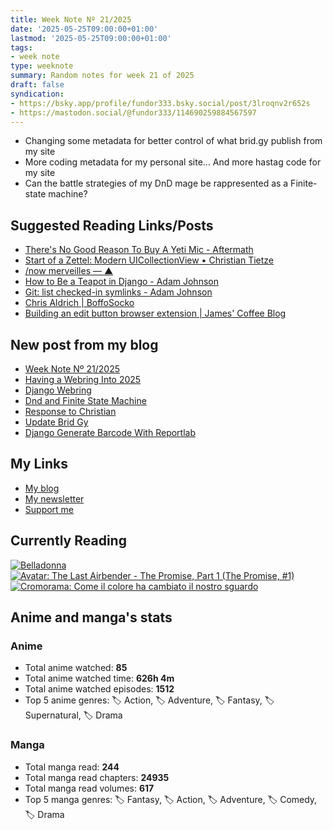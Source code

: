 ```yaml
---
title: Week Note Nº 21/2025
date: '2025-05-25T09:00:00+01:00'
lastmod: '2025-05-25T09:00:00+01:00'
tags:
- week note
type: weeknote
summary: Random notes for week 21 of 2025
draft: false
syndication:
- https://bsky.app/profile/fundor333.bsky.social/post/3lroqnv2r652s
- https://mastodon.social/@fundor333/114690259884567597
---
```


- Changing some metadata for better control of what brid.gy publish from my site
- More coding metadata for my personal site... And more hastag code for my site
- Can the battle strategies of my DnD mage be rappresented as a Finite-state machine?

## Suggested Reading Links/Posts
- [There's No Good Reason To Buy A Yeti Mic - Aftermath](https://aftermath.site/dont-buy-a-yeti-mic-please-logitech?utm_source=fundor333.com)
- [Start of a Zettel: Modern UICollectionView • Christian Tietze](https://christiantietze.de/posts/2025/05/start-of-a-zettel-modern-uicollectionview/?utm_source=fundor333.com)
- [/now merveilles — ▲](https://scream.today/xn-c1h/now-merveilles?utm_source=fundor333.com)
- [How to Be a Teapot in Django - Adam Johnson](https://adamj.eu/tech/2022/04/01/how-to-be-a-teapot-in-django/?utm_source=fundor333.com)
- [Git: list checked-in symlinks - Adam Johnson](https://adamj.eu/tech/2025/05/19/git-list-symlinks/?utm_source=fundor333.com)
- [Chris Aldrich | BoffoSocko](https://boffosocko.com/?utm_source=fundor333.com)
- [Building an edit button browser extension | James' Coffee Blog](https://jamesg.blog/2025/05/21/building-an-edit-button-browser-extension/?utm_source=fundor333.com)
## New post from my blog
- [Week Note Nº 21/2025](https://fundor333.com/weeknotes/2025/21/?utm_source=fundor333.com)
- [Having a Webring Into 2025](https://fundor333.com/post/2025/webring-into-2025/?utm_source=fundor333.com)
- [Django Webring](https://fundor333.com/micro/2025/05/django-webring/?utm_source=fundor333.com)
- [Dnd and Finite State Machine](https://fundor333.com/micro/2025/05/dnd-and-finite-state-machine/?utm_source=fundor333.com)
- [Response to Christian](https://fundor333.com/micro/2025/05/response-to-christian/?utm_source=fundor333.com)
- [Update Brid Gy](https://fundor333.com/micro/2025/05/update-brid-gy/?utm_source=fundor333.com)
- [Django Generate Barcode With Reportlab](https://fundor333.com/post/2025/django-generate-barcode-with-reportlab/?utm_source=fundor333.com)

## My Links
- [My blog](https://www.fundor333.com)
- [My newsletter](https://newsletter.digitaltearoom.com)
- [Support me](https://ko-fi.com/fundor333)

## Currently Reading
[![Belladonna](https://i.gr-assets.com/images/S/compressed.photo.goodreads.com/books/1707171147l/203670805._SX98_.jpg)](https://www.goodreads.com/review/show/7583108348?utm_medium=api&utm_source=rss) [![Avatar: The Last Airbender - The Promise, Part 1 (The Promise, #1)](https://i.gr-assets.com/images/S/compressed.photo.goodreads.com/books/1335027742l/12413836._SX98_.jpg)](https://www.goodreads.com/review/show/7583080571?utm_medium=api&utm_source=rss) [![Cromorama: Come il colore ha cambiato il nostro sguardo](https://i.gr-assets.com/images/S/compressed.photo.goodreads.com/books/1505808761l/36266532._SX98_.jpg)](https://www.goodreads.com/review/show/5993206761?utm_medium=api&utm_source=rss)

## Anime and manga's stats

### **Anime**
- Total anime watched: **85**
- Total anime watched time: **626h 4m**
- Total anime watched episodes: **1512**
- Top 5 anime genres: 🏷️ Action, 🏷️ Adventure, 🏷️ Fantasy, 🏷️ Supernatural, 🏷️ Drama

### **Manga**
- Total manga read: **244**
- Total manga read chapters: **24935**
- Total manga read volumes: **617**
- Top 5 manga genres: 🏷️ Fantasy, 🏷️ Action, 🏷️ Adventure, 🏷️ Comedy, 🏷️ Drama
